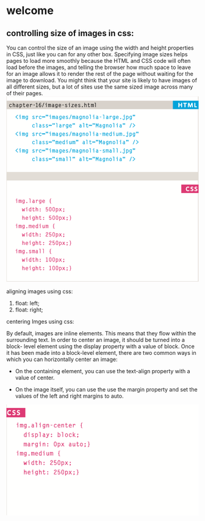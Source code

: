 # welcome

## controlling size of images in css:

You can control the size of an image using the width and height properties in CSS, just like you can for any other box.
Specifying image sizes helps pages to load more smoothly because the HTML and CSS code will often load before the images, and telling the browser how much space to leave for an image allows it to render the rest of the page without waiting for the image to download.
You might think that your site
is likely to have images of all different sizes, but a lot of sites use the same sized image across many of their pages.
![](img/cssss.png)

aligning images using css:

1. float: left;
1. float: right;

centering Imges using css:

By default, images are inline elements. This means that they flow within the surrounding text. In order to center an image, it should be turned into a block- level element using the display property with a value of block.
Once it has been made into a block-level element, there are two common ways in which you can horizontally center an image:

* On the containing element, you can use the text-align property with a value of center.

* On the image itself, you can use the use the margin property and set the values of the left and right margins to auto.

![](img/pppl.png)

